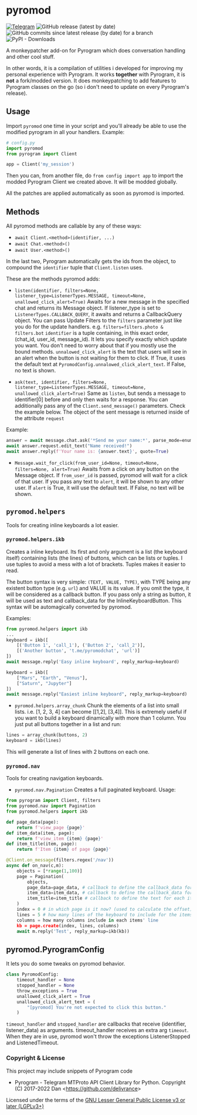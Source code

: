 # pyromod
[![Telegram](https://img.shields.io/badge/Telegram-2CA5E0?style=flat&logo=telegram&logoColor=white)](https://t.me/pyromodchat)
![GitHub release (latest by date)](https://img.shields.io/github/v/release/usernein/pyromod)
![GitHub commits since latest release (by date) for a branch](https://img.shields.io/github/commits-since/usernein/pyromod/latest)
![PyPI - Downloads](https://img.shields.io/pypi/dm/pyromod?color=4CAF50)

A monkeypatcher add-on for Pyrogram which does conversation handling and other cool stuff.

In other words, it is a compilation of utilities i developed for improving my personal experience with Pyrogram.
It works **together** with Pyrogram, it is **not** a fork/modded version. It does monkeypatching to add features to Pyrogram classes on the go (so i don't need to update on every Pyrogram's release).

## Usage
Import `pyromod` one time in your script and you'll already be able to use the modified pyrogram in all your handlers. Example:
```python
# config.py
import pyromod
from pyrogram import Client

app = Client('my_session')
```

Then you can, from another file, do `from config import app` to import the modded Pyrogram Client we created above. It will be modded globally.

All the patches are applied automatically as soon as pyromod is imported.

## Methods
All pyromod methods are callable by any of these ways:
- `await Client.<method>(identifier, ...)`
- `await Chat.<method>()`
- `await User.<method>()`

In the last two, Pyrogram automatically gets the ids from the object, to compound the `identifier` tuple that `Client.listen` uses.

These are the methods pyromod adds:
- `listen(identifier, filters=None, listener_type=ListenerTypes.MESSAGE, timeout=None, unallowed_click_alert=True)`
Awaits for a new message in the specified chat and returns its Message object. If listener_type is set to `ListenerTypes.CALLBACK_QUERY`, it awaits and returns a CallbackQuery object.
You can pass Update Filters to the `filters` parameter just like you do for the update handlers. e.g. `filters=filters.photo & filters.bot`
`identifier` is a tuple containing, in this exact order, (chat_id, user_id, message_id). It lets you specify exactly which update you want. You don't need to worry about that if you mostly use the bound methods.
`unnalowed_click_alert` is the text that users will see in an alert when the button is not waiting for them to click. If True, it uses the default text at `PyromodConfig.unnalowed_click_alert_text`. If False, no text is shown.

- `ask(text, identifier, filters=None, listener_type=ListenerTypes.MESSAGE, timeout=None, unallowed_click_alert=True)`
Same as `listen`, but sends a message to identifier[0] before and only then waits for a response.
You can additionally pass any of the `Client.send_message()` parameters. Check the example below.
The object of the sent message is returned inside of the attribute `request`

Example:
```python
answer = await message.chat.ask('*Send me your name:*', parse_mode=enums.ParseMode.MARKDOWN)
await answer.request.edit_text("Name received!")
await answer.reply(f'Your name is: {answer.text}', quote=True)    
```

- `Message.wait_for_click(from_user_id=None, timeout=None, filters=None, alert=True)`
Awaits from a click on any button on the Message object. If `from_user_id` is passed, pyromod will wait for a click of that user.
If you pass any text to `alert`, it will be shown to any other user. If `alert` is True, it will use the default text. If False, no text will be shown.

## `pyromod.helpers`
Tools for creating inline keyboards a lot easier.

### `pyromod.helpers.ikb`

Creates a inline keyboard.
Its first and only argument is a list (the keyboard itself) containing lists (the lines) of buttons, which can be lists or tuples. I use tuples to avoid a mess with a lot of brackets. Tuples makes it easier to read.

The button syntax is very simple: `(TEXT, VALUE, TYPE)`, with TYPE being any existent button type (e.g. `url`) and VALUE is its value. If you omit the type, it will be considered as a callback button.
If you pass only a string as button, it will be used as text and callback_data for the InlineKeyboardButton.
This syntax will be automagically converted by pyromod.

Examples:
```python
from pyromod.helpers import ikb
...
keyboard = ikb([
    [('Button 1', 'call_1'), ('Button 2', 'call_2')],
    [('Another button', 't.me/pyromodchat', 'url')]
])
await message.reply('Easy inline keyboard', reply_markup=keyboard)
```

```python
keyboard = ikb([
	["Mars", "Earth", "Venus"],
	["Saturn", "Jupyter"]
])
await message.reply("Easiest inline keyboard", reply_markup=keyboard)
```

- `pyromod.helpers.array_chunk`
Chunk the elements of a list into small lists. i.e. [1, 2, 3, 4] can become [[1,2], [3,4]]. This is extremely useful if you want to build a keyboard dinamically with more than 1 column. You just put all buttons together in a list and run:
```python
lines = array_chunk(buttons, 2)
keyboard = ikb(lines)
```
This will generate a list of lines with 2 buttons on each one.

### `pyromod.nav`
Tools for creating navigation keyboards.

- `pyromod.nav.Pagination`
Creates a full paginated keyboard. Usage:
```python
from pyrogram import Client, filters
from pyromod.nav import Pagination
from pyromod.helpers import ikb

def page_data(page):
    return f'view_page {page}'
def item_data(item, page):
    return f'view_item {item} {page}'
def item_title(item, page):
    return f'Item {item} of page {page}'

@Client.on_message(filters.regex('/nav'))
async def on_nav(c,m):
    objects = [*range(1,100)]
    page = Pagination(
        objects,
        page_data=page_data, # callback to define the callback_data for page buttons in the bottom
        item_data=item_data, # callback to define the callback_data for each item button
        item_title=item_title # callback to define the text for each item button
    )
    index = 0 # in which page is it now? (used to calculate the offset)
    lines = 5 # how many lines of the keyboard to include for the items
    columns = how many columns include in each items' line
    kb = page.create(index, lines, columns)
    await m.reply('Test', reply_markup=ikb(kb))
```

## pyromod.PyrogramConfig
It lets you do some tweaks on pyromod behavior.
```python
class PyromodConfig:
    timeout_handler = None
    stopped_handler = None
    throw_exceptions = True
    unallowed_click_alert = True
    unallowed_click_alert_text = (
        "[pyromod] You're not expected to click this button."
    )
```
`timeout_handler` and `stopped_handler` are callbacks that receive (identifier, listener_data) as arguments. timeout_handler receives an extra arg `timeout`. When they are in use, pyromod won't throw the exceptions ListenerStopped and ListenedTimeout.

### Copyright & License
This project may include snippets of Pyrogram code
- Pyrogram - Telegram MTProto API Client Library for Python. Copyright (C) 2017-2022 Dan <<https://github.com/delivrance>>

Licensed under the terms of the [GNU Lesser General Public License v3 or later (LGPLv3+)](COPYING.lesser)


